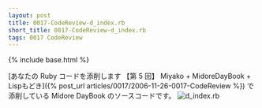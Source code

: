 ```yaml
---
layout: post
title: 0017-CodeReview-d_index.rb
short_title: 0017-CodeReview-d_index.rb
tags: 0017 CodeReview
---
```

{% include base.html %}


[あなたの Ruby コードを添削します 【第 5 回】 Miyako + MidoreDayBook + Lispもどき]({% post_url articles/0017/2006-11-26-0017-CodeReview %}) で添削している Midore DayBook のソースコードです。
![d_index.rb]({{site.baseurl}}/images/0017-CodeReview-d_index.rb/d_index.rb)


